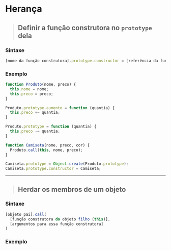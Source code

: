 # Herança

> ## **Definir a função construtora no `prototype` dela**

### **Sintaxe**

```js
[nome da função construtora].prototype.constructor = [referência da função construtora]
```

### **Exemplo**

```js
function Produto(nome, preco) {
  this.nome = nome;
  this.preco = preco;
}

Produto.prototype.aumento = function (quantia) {
  this.preco += quantia;
}

Produto.prototype = function (quantia) {
  this.preco -= quantia;
}

function Camiseta(nome, preco, cor) {
  Produto.call(this, nome, preco);
}

Camiseta.prototype = Object.create(Produto.prototype);
Camiseta.prototype.constructor = Camiseta;
```

---

> ## **Herdar os membros de um objeto**

### **Sintaxe**

```js
[objeto pai].call(
  [função construtora do objeto filho (this)],
  [argumentos para essa função construtora]
)
```

### **Exemplo**

```js
```